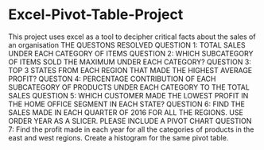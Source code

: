 # Excel-Pivot-Table-Project
This project uses excel as a tool to decipher critical facts about the sales of an organisation
THE QUESTONS RESOLVED
QUESTION 1: TOTAL SALES UNDER EACH CATEGORY OF ITEMS
QUESTION 2: WHICH SUBCATEGORY OF ITEMS SOLD THE MAXIMUM UNDER EACH CATEGORY?
QUESTION 3: TOP 3 STATES FROM EACH REGION THAT MADE THE HIGHEST AVERAGE PROFIT?
QUESTON 4: PERCENTAGE CONTRIBUTION OF EACH SUBCATEGORY OF PRODUCTS UNDER EACH CATEGORY TO THE TOTAL SALES
QUESTION 5: WHICH CUSTOMER MADE THE LOWEST PROFIT IN THE HOME OFFICE SEGMENT IN EACH STATE?
QUESTION 6: FIND THE SALES MADE IN EACH QUARTER OF 2016 FOR ALL THE REGIONS. USE ORDER YEAR AS A SLICER. PLEASE INCLUDE A PIVOT CHART
QUESTION 7: Find the profit made in each year for all the categories of products in the east and west regions. Create a histogram for the same pivot table.
